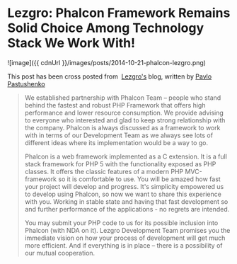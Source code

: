 Lezgro: Phalcon Framework Remains Solid Choice Among Technology Stack We Work With!
===================================================================================

![image]({{ cdnUrl }}/images/posts/2014-10-21-phalcon-lezgro.png)


This post has been cross posted from 
[Lezgro's](http://lezgro.com/phalcon-framework-for-superior-development/) blog, 
written by [Pavlo Pastushenko](http://lezgro.com/author/ppas/ "Posts by Pavlo Pastushenko")

> We established partnership with Phalcon Team – people who stand behind the 
> fastest and robust PHP Framework that offers high performance and lower 
> resource consumption. We provide advising to everyone who interested and glad 
> to keep strong relationship with the company. Phalcon is always discussed as 
> a framework to work with in terms of our Development Team as we always see 
> lots of different ideas where its implementation would be a way to go.
> 
> Phalcon is a web framework implemented as a C extension. It is a full stack 
> framework for PHP 5 with the functionality exposed as PHP classes. It offers 
> the classic features of a modern PHP MVC-framework so it is comfortable to 
> use. You will be amazed how fast your project will develop and progress. 
> It's simplicity empowered us to develop using Phalcon, so now we want to 
> share this experience with you. Working in stable state and having that fast 
> development so and further performance of the applications - no regrets are 
> intended.
> 
> You may submit your PHP code to us for its possible inclusion into Phalcon 
> (with NDA on it). Lezgro Development Team promises you the immediate vision 
> on how your process of development will get much more efficient. And if 
> everything is in place – there is a possibility of our mutual cooperation.

